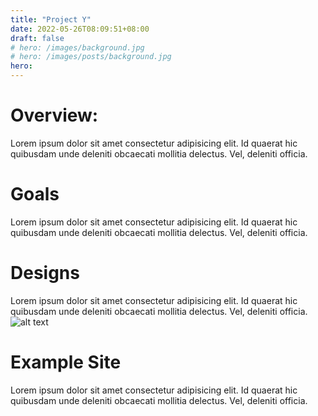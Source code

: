 ```yaml
---
title: "Project Y"
date: 2022-05-26T08:09:51+08:00
draft: false
# hero: /images/background.jpg
# hero: /images/posts/background.jpg
hero:
---
```


# Overview:

Lorem ipsum dolor sit amet consectetur adipisicing elit. Id quaerat hic quibusdam unde deleniti obcaecati mollitia delectus. Vel, deleniti officia.


# Goals

Lorem ipsum dolor sit amet consectetur adipisicing elit. Id quaerat hic quibusdam unde deleniti obcaecati mollitia delectus. Vel, deleniti officia.

# Designs

Lorem ipsum dolor sit amet consectetur adipisicing elit. Id quaerat hic quibusdam unde deleniti obcaecati mollitia delectus. Vel, deleniti officia.
![alt text](https://www.nasa.gov/sites/default/files/styles/full_width_feature/public/thumbnails/image/1-cal-main-image1041.jpg)

# Example Site

Lorem ipsum dolor sit amet consectetur adipisicing elit. Id quaerat hic quibusdam unde deleniti obcaecati mollitia delectus. Vel, deleniti officia.


